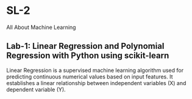 # SL-2
All About Machine Learning

## Lab-1:  Linear Regression and Polynomial Regression with Python using scikit-learn
<p>Linear Regression is a supervised machine learning algorithm used for predicting continuous numerical values based on input features. It establishes a linear relationship between independent variables (X) and dependent variable (Y).</p>
